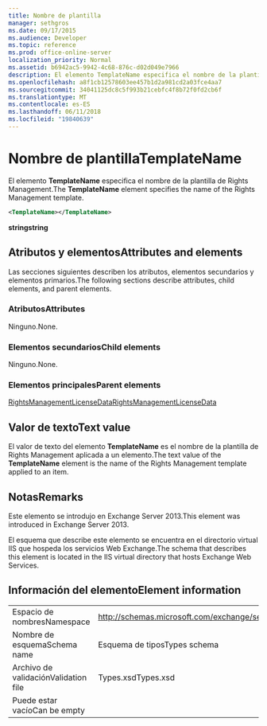```yaml
---
title: Nombre de plantilla
manager: sethgros
ms.date: 09/17/2015
ms.audience: Developer
ms.topic: reference
ms.prod: office-online-server
localization_priority: Normal
ms.assetid: b6942ac5-9942-4c68-876c-d02d049e7966
description: El elemento TemplateName especifica el nombre de la plantilla de Rights Management.
ms.openlocfilehash: a8f1cb12578603ee457b1d2a981cd2a03fce4aa7
ms.sourcegitcommit: 34041125dc8c5f993b21cebfc4f8b72f0fd2cb6f
ms.translationtype: MT
ms.contentlocale: es-ES
ms.lasthandoff: 06/11/2018
ms.locfileid: "19840639"
---
```

# <a name="templatename"></a><span data-ttu-id="e35c9-103">Nombre de plantilla</span><span class="sxs-lookup"><span data-stu-id="e35c9-103">TemplateName</span></span>

<span data-ttu-id="e35c9-104">El elemento **TemplateName** especifica el nombre de la plantilla de Rights Management.</span><span class="sxs-lookup"><span data-stu-id="e35c9-104">The **TemplateName** element specifies the name of the Rights Management template.</span></span> 
  
```XML
<TemplateName></TemplateName>
```

 <span data-ttu-id="e35c9-105">**string**</span><span class="sxs-lookup"><span data-stu-id="e35c9-105">**string**</span></span>
## <a name="attributes-and-elements"></a><span data-ttu-id="e35c9-106">Atributos y elementos</span><span class="sxs-lookup"><span data-stu-id="e35c9-106">Attributes and elements</span></span>

<span data-ttu-id="e35c9-107">Las secciones siguientes describen los atributos, elementos secundarios y elementos primarios.</span><span class="sxs-lookup"><span data-stu-id="e35c9-107">The following sections describe attributes, child elements, and parent elements.</span></span>
  
### <a name="attributes"></a><span data-ttu-id="e35c9-108">Atributos</span><span class="sxs-lookup"><span data-stu-id="e35c9-108">Attributes</span></span>

<span data-ttu-id="e35c9-109">Ninguno.</span><span class="sxs-lookup"><span data-stu-id="e35c9-109">None.</span></span>
  
### <a name="child-elements"></a><span data-ttu-id="e35c9-110">Elementos secundarios</span><span class="sxs-lookup"><span data-stu-id="e35c9-110">Child elements</span></span>

<span data-ttu-id="e35c9-111">Ninguno.</span><span class="sxs-lookup"><span data-stu-id="e35c9-111">None.</span></span>
  
### <a name="parent-elements"></a><span data-ttu-id="e35c9-112">Elementos principales</span><span class="sxs-lookup"><span data-stu-id="e35c9-112">Parent elements</span></span>

[<span data-ttu-id="e35c9-113">RightsManagementLicenseData</span><span class="sxs-lookup"><span data-stu-id="e35c9-113">RightsManagementLicenseData</span></span>](rightsmanagementlicensedata.md)
  
## <a name="text-value"></a><span data-ttu-id="e35c9-114">Valor de texto</span><span class="sxs-lookup"><span data-stu-id="e35c9-114">Text value</span></span>

<span data-ttu-id="e35c9-115">El valor de texto del elemento **TemplateName** es el nombre de la plantilla de Rights Management aplicada a un elemento.</span><span class="sxs-lookup"><span data-stu-id="e35c9-115">The text value of the **TemplateName** element is the name of the Rights Management template applied to an item.</span></span> 
  
## <a name="remarks"></a><span data-ttu-id="e35c9-116">Notas</span><span class="sxs-lookup"><span data-stu-id="e35c9-116">Remarks</span></span>

<span data-ttu-id="e35c9-117">Este elemento se introdujo en Exchange Server 2013.</span><span class="sxs-lookup"><span data-stu-id="e35c9-117">This element was introduced in Exchange Server 2013.</span></span>
  
<span data-ttu-id="e35c9-118">El esquema que describe este elemento se encuentra en el directorio virtual IIS que hospeda los servicios Web Exchange.</span><span class="sxs-lookup"><span data-stu-id="e35c9-118">The schema that describes this element is located in the IIS virtual directory that hosts Exchange Web Services.</span></span>
  
## <a name="element-information"></a><span data-ttu-id="e35c9-119">Información del elemento</span><span class="sxs-lookup"><span data-stu-id="e35c9-119">Element information</span></span>

|||
|:-----|:-----|
|<span data-ttu-id="e35c9-120">Espacio de nombres</span><span class="sxs-lookup"><span data-stu-id="e35c9-120">Namespace</span></span>  <br/> |http://schemas.microsoft.com/exchange/services/2006/types  <br/> |
|<span data-ttu-id="e35c9-121">Nombre de esquema</span><span class="sxs-lookup"><span data-stu-id="e35c9-121">Schema name</span></span>  <br/> |<span data-ttu-id="e35c9-122">Esquema de tipos</span><span class="sxs-lookup"><span data-stu-id="e35c9-122">Types schema</span></span>  <br/> |
|<span data-ttu-id="e35c9-123">Archivo de validación</span><span class="sxs-lookup"><span data-stu-id="e35c9-123">Validation file</span></span>  <br/> |<span data-ttu-id="e35c9-124">Types.xsd</span><span class="sxs-lookup"><span data-stu-id="e35c9-124">Types.xsd</span></span>  <br/> |
|<span data-ttu-id="e35c9-125">Puede estar vacío</span><span class="sxs-lookup"><span data-stu-id="e35c9-125">Can be empty</span></span>  <br/> ||
   

